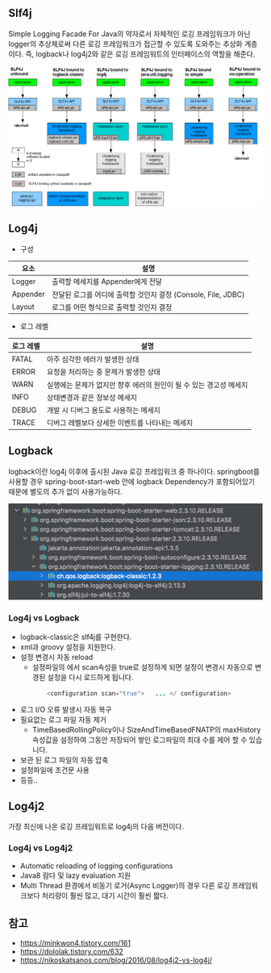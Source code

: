 ## Slf4j
Simple Logging Facade For Java의 약자로서 자체적인 로깅 프레임워크가 아닌 logger의 추상체로써 다른 로깅 프레임워크가 접근할 수 있도록 도와주는 추상화 계층이다.
즉, logback나 log4j2와 같은 로깅 프레임워트의 인터페이스의 역할을 해준다.

![img.png](img/Slf4j.png)

## Log4j
- 구성

|요소|설명|
|---|---|
|Logger|출력할 메세지를 Appender에게 전달|
|Appender|전달된 로그를 어디에 출력할 것인지 결정 (Console, File, JDBC)|
|Layout|로그를 어떤 형식으로 출력할 것인지 결정|

- 로그 레벨

|로그 레벨|설명|
|---|---|
|FATAL|아주 심각한 에러가 발생한 상태|
|ERROR|요청을 처리하는 중 문제가 발생한 상태|
|WARN|실행에는 문제가 없지만 향후 에러의 원인이 될 수 있는 경고성 메세지|
|INFO|상태변경과 같은 정보성 메세지|
|DEBUG|개발 시 디버그 용도로 사용하는 메세지|
|TRACE|디버그 레벨보다 상세한 이벤트를 나타내는 메세지|

## Logback
logback이란 log4j 이후에 출시된 Java 로깅 프레임워크 중 하나이다.
springboot를 사용할 경우 spring-boot-start-web 안에 logback Dependency가 포함되어있기 때문에 별도의 추가 없이 사용가능하다.

![img.png](img/logback.png)

### Log4j vs Logback
- logback-classic은 slf4j를 구현한다.
- xml과 groovy 설정을 지원한다.
- 설정 변경시 자동 reload
  - 설정파일의 <configuration> 에서 scan속성을 true로 설정하게 되면 설정이 변경시 자동으로 변경된 설정을 다시 로드하게 됩니다.
    ```java
        <configuration scan="true">   ... </ configuration>
    ```
- 로그 I/O 오류 발생시 자동 복구
- 필요없는 로그 파일 자동 제거
  - TimeBasedRollingPolicy이나 SizeAndTimeBasedFNATP의 maxHistory 속성값을 설정하여 그동안 저장되어 쌓인 로그파일의 최대 수를 제어 할 수 있습니다.
- 보관 된 로그 파일의 자동 압축
- 설정파일에 조건문 사용
- 등등..

## Log4j2
가장 최신에 나온 로깅 프레임워트로 log4j의 다음 버전이다.

### Log4j vs Log4j2
- Automatic reloading of logging configurations
- Java8 람다 및 lazy evaluation 지원
- Multi Thread 환경에서 비동기 로거(Async Logger)의 경우 다른 로깅 프레임워크보다 처리량이 훨씬 많고, 대기 시간이 훨씬 짧다.


## 참고
- https://minkwon4.tistory.com/161
- https://dololak.tistory.com/632
- https://nikoskatsanos.com/blog/2016/08/log4j2-vs-log4j/
